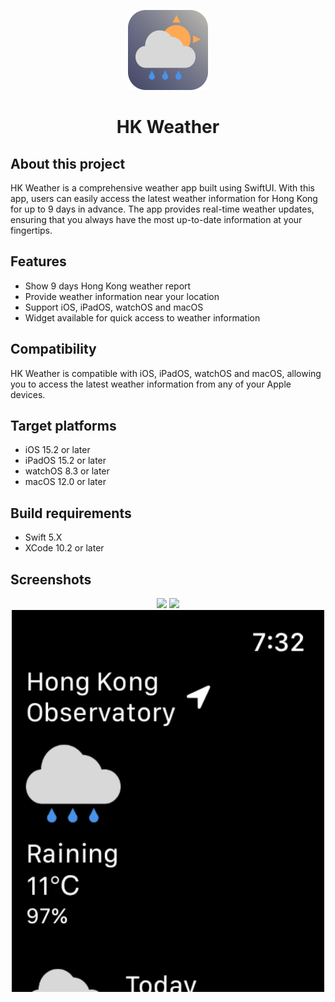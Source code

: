 <p align="center">
    <img src="images/icon.png" alt="App icon" height="128">
    <h1 align="center">HK Weather</h1>
</p>

## About this project
HK Weather is a comprehensive weather app built using SwiftUI. With this app, users can easily access the latest weather information for Hong Kong for up to 9 days in advance. The app provides real-time weather updates, ensuring that you always have the most up-to-date information at your fingertips.

## Features
- Show 9 days Hong Kong weather report
- Provide weather information near your location
- Support iOS, iPadOS, watchOS and macOS
- Widget available for quick access to weather information

## Compatibility
HK Weather is compatible with iOS, iPadOS, watchOS and macOS, allowing you to access the latest weather information from any of your Apple devices.

## Target platforms
- iOS 15.2 or later
- iPadOS 15.2 or later
- watchOS 8.3 or later
- macOS 12.0 or later

## Build requirements
- Swift 5.X
- XCode 10.2 or later

## Screenshots
<p align="center">
    <img src="images/ipad.png" width="500">
    <img src="images/iphone.png" width="500">
    <img src="images/watch.png" width="500">
</p>